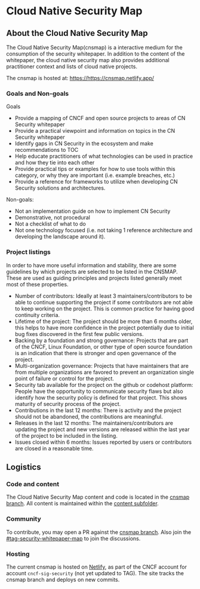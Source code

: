 # Cloud Native Security Map

## About the Cloud Native Security Map

The Cloud Native Security Map(cnsmap) is a interactive medium for the
consumption of the security whitepaper. In addition to the content of the
whitepaper, the cloud native security map also provides additional practitioner
context and lists of cloud native projects.

The cnsmap is hosted at: <https://https://cnsmap.netlify.app/>

### Goals and Non-goals

Goals

- Provide a mapping of CNCF and open source projects to areas of CN Security
  whitepaper
- Provide a practical viewpoint and information on topics in the CN Security
  whitepaper
- Identify gaps in CN Security in the ecosystem and make recommendations to TOC
- Help educate practitioners of what technologies can be used in practice and
  how they tie into each other
- Provide practical tips or examples for how to use tools within this category,
  or why they are important (i.e. example breaches, etc.)
- Provide a reference for frameworks to utilize when developing CN Security
  solutions and architectures.

Non-goals:

- Not an implementation guide on how to implement CN Security
- Demonstrative, not procedural
- Not a checklist of what to do
- Not one technology focused (i.e. not taking 1 reference architecture and
  developing the landscape around it).

### Project listings

In order to have more useful information and stability, there are some guidelines by which projects are selected to be listed in the CNSMAP. These are used as guiding principles and projects listed generally meet most of these properties.
- Number of contributors: Ideally at least 3 maintainers/contributors to be able to continue supporting the project if some contributors are not able to keep working on the project. This is common practice for having good continuity criteria.
- Lifetime of the project: The project should be more than 6 months older, this helps to have more confidence in the project potentially due to initial bug fixes discovered in the first few public versions.
- Backing by a foundation and strong governance: Projects that are part of the CNCF, Linux Foundation, or other type of open source foundation is an indication that there is stronger and open governance of the project.
- Multi-organization governance: Projects that have maintainers that are from multiple organizations are favored to prevent an organization single point of failure or control for the project.
- Security tab available for the project on the github or codehost platform: People have the opportunity to communicate security flaws but also identify how the security policy is defined for that project. This shows maturity of security process of the project.
- Contributions in the last 12 months: There is activity and the project should not be abandoned, the contributions are meaningful.
- Releases in the last 12 months: The maintainers/contributors are updating the project and new versions are released within the last year of the project to be included in the listing.
- Issues closed within 6 months: Issues reported by users or contributors are closed in a reasonable time.

## Logistics

### Code and content

The Cloud Native Security Map content and code is located in the [cnsmap
branch](https://github.com/cncf/tag-security/tree/cnsmap). All content is
maintained within the [content
subfolder](https://github.com/cncf/tag-security/tree/cnsmap/content).

### Community

To contribute, you may open a PR against the [cnsmap
branch](https://github.com/cncf/tag-security/tree/cnsmap). Also join the
[#tag-security-whitepaper-map](https://cloud-native.slack.com/archives/C01NT4P84AK)
to join the discussions.

### Hosting

The current cnsmap is hosted on [Netlify](https://netlify.com/), as part of the
CNCF account for account `cncf-sig-security` (not yet updated to TAG). The site
tracks the cnsmap branch and deploys on new commits.

